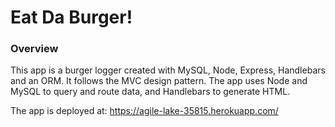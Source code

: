 # Eat Da Burger!

### Overview
This app is a burger logger created with MySQL, Node, Express, Handlebars and an ORM. It follows the MVC design pattern. The app uses Node and MySQL to query and route data, and Handlebars to generate HTML.

The app is deployed at: https://agile-lake-35815.herokuapp.com/